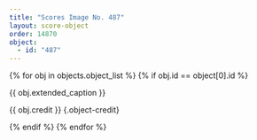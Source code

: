 ```yaml
---
title: "Scores Image No. 487"
layout: score-object
order: 14870
object:
  - id: "487"
---
```


{% for obj in objects.object_list %}
{% if obj.id == object[0].id %}

{{ obj.extended_caption }}

{{ obj.credit }} {.object-credit}

{% endif %}
{% endfor %}
